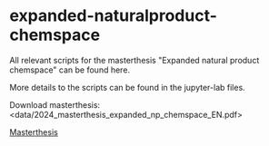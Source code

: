 # expanded-naturalproduct-chemspace

All relevant scripts for the masterthesis "Expanded natural product chemspace" can be found here.

More details to the scripts can be found in the jupyter-lab files.

Download masterthesis: <data/2024_masterthesis_expanded_np_chemspace_EN.pdf>

[Masterthesis](data%20expanded_np_chemspace.pdf)
